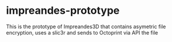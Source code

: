 # impreandes-prototype
This is the prototype of Impreandes3D that contains asymetric file encryption, uses a slic3r and sends to Octoprint via API the file 
